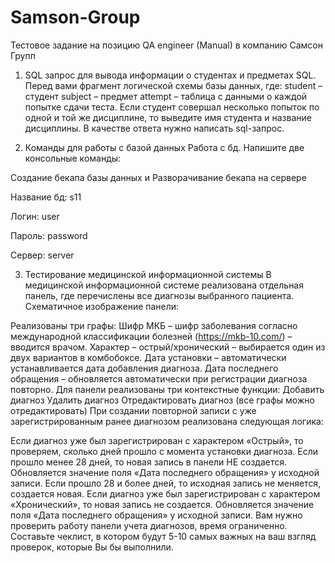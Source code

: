 # Samson-Group

Тестовое задание на позицию QA engineer (Manual) в компанию Самсон Групп

1. SQL запрос для вывода информации о студентах и предметах
SQL. Перед вами фрагмент логической схемы базы данных, где: student – студент subject – предмет attempt – таблица с данными о каждой попытке сдачи теста. Если студент совершал несколько попыток по одной и той же дисциплине, то выведите имя студента и название дисциплины. В качестве ответа нужно написать sql-запрос.

2. Команды для работы с базой данных
Работа с бд. Напишите две консольные команды:

Создание бекапа базы данных и 
Разворачивание бекапа на сервере
<p> Название бд: s11 </p>
<p> Логин: user </p>
<p> Пароль: password </p>
<p> Сервер: server </p>

3. Тестирование медицинской информационной системы
В медицинской информационной системе реализована отдельная панель, где перечислены все диагнозы выбранного пациента. Схематичное изображение панели:

Реализованы три графы:
Шифр МКБ – шифр заболевания согласно международной классификации болезней (https://mkb-10.com/) – вводится врачом.
Характер – острый/хронический – выбирается один из двух вариантов в комбобоксе.
Дата установки – автоматически устанавливается дата добавления диагноза.
Дата последнего обращения – обновляется автоматически при регистрации диагноза повторно.
Для панели реализованы три контекстные функции:
Добавить диагноз
Удалить диагноз
Отредактировать диагноз (все графы можно отредактировать)
При создании повторной записи с уже зарегистрированным ранее диагнозом реализована следующая логика:

Если диагноз уже был зарегистрирован с характером «Острый», то проверяем, сколько дней прошло с момента установки диагноза. Если прошло менее 28 дней, то новая запись в панели НЕ создается. Обновляется значение поля «Дата последнего обращения» у исходной записи. Если прошло 28 и более дней, то исходная запись не меняется, создается новая.
Если диагноз уже был зарегистрирован с характером «Хронический», то новая запись не создается. Обновляется значение поля «Дата последнего обращения» у исходной записи.
Вам нужно проверить работу панели учета диагнозов, время ограниченно. Составьте чеклист, в котором будут 5-10 самых важных на ваш взгляд проверок, которые Вы бы выполнили.
